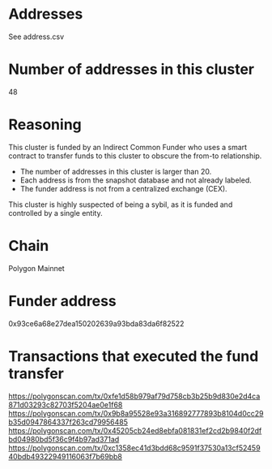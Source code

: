 # Addresses

See address.csv

# Number of addresses in this cluster

48

# Reasoning

This cluster is funded by an Indirect Common Funder who uses a smart contract to transfer funds to this cluster to obscure the from-to relationship.

- The number of addresses in this cluster is larger than 20.
- Each address is from the snapshot database and not already labeled.
- The funder address is not from a centralized exchange (CEX).

This cluster is highly suspected of being a sybil, as it is funded and controlled by a single entity.

# Chain

Polygon Mainnet

# Funder address

0x93ce6a68e27dea150202639a93bda83da6f82522

# Transactions that executed the fund transfer

https://polygonscan.com/tx/0xfe1d58b979af79d758cb3b25b9d830e2d4ca871d03293c82703f5204ae0e1f68
https://polygonscan.com/tx/0x9b8a95528e93a316892777893b8104d0cc29b35d0947864337f263cd79956485
https://polygonscan.com/tx/0x45205cb24ed8ebfa081831ef2cd2b9840f2dfbd04980bd5f36c9f4b97ad371ad
https://polygonscan.com/tx/0xc1358ec41d3bdd68c9591f37530a13cf5245940bdb49322949116063f7b69bb8
